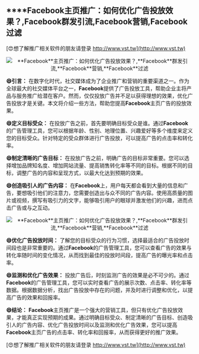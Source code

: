## ****Facebook**主页推广：如何优化广告投放效果？,**Facebook**群发引流,**Facebook**营销,**Facebook**过滤**

[😍想了解推广相关软件的朋友请登录 http://www.vst.tw](http://www.vst.tw)

 <center><img src="https://vst.tw/MP4/tuiguang/png/0.png" alt="**Facebook**主页推广：如何优化广告投放效果？,**Facebook**群发引流,**Facebook**营销,**Facebook**过滤"></center>

**😄引言：**
在数字化时代，社交媒体成为了企业推广和营销的重要渠道之一。作为全球最大的社交媒体平台之一，**Facebook**提供了广告投放工具，帮助企业主将产品与服务推广给潜在客户。然而，仅仅投放广告并不足以获得理想的效果，优化广告投放才是关键。本文将介绍一些方法，帮助您提高**Facebook**主页广告的投放效果。

**😄定义目标受众：**
在投放广告之前，首先要明确目标受众是谁。通过**Facebook**的广告管理工具，您可以根据年龄、性别、地理位置、兴趣爱好等多个维度来定义您的目标受众。针对特定的受众群体进行广告投放，可以提高广告的点击率和转化率。

**😄制定清晰的广告目标：**
在投放广告之前，明确广告的目标非常重要。您可以选择增加品牌知名度、增加网站流量、提高销售转化率等不同的目标。根据不同的目标，调整广告的内容和呈现方式，以最大化达到预期的效果。

**😄创造吸引人的广告内容：**
在**Facebook**上，用户每天都会看到大量的信息和广告，要想吸引他们的注意力，您需要创造出与众不同的广告内容。使用高质量的图片或视频，撰写有吸引力的文字，能够吸引用户的眼球并激发他们的兴趣，进而点击广告或与之互动。

 <center><img src="https://vst.tw/MP4/tuiguang/png/5.png" alt="**Facebook**主页推广：如何优化广告投放效果？,**Facebook**群发引流,**Facebook**营销,**Facebook**过滤"></center>

**😄优化广告投放时间：**
了解您的目标受众的行为习惯，选择最适合的广告投放时间段也是非常重要的。通过**Facebook**的广告管理工具，您可以查看广告的效果与转化率随时间的变化情况，从而找到最佳的投放时间段，提高广告的曝光率和点击率。

**😄监测和优化广告效果：**
投放广告后，时刻监测广告的效果是必不可少的。通过**Facebook**的广告管理工具，您可以实时查看广告的展示次数、点击率、转化率等数据。根据数据分析，找出广告投放中存在的问题，并及时进行调整和优化，以提高广告的效果和回报率。

**😄结论：**
**Facebook**主页推广是一个强大的营销工具，但只有优化广告投放效果，才能真正实现预期的成果。通过明确目标受众、制定清晰的广告目标、创造吸引人的广告内容、优化广告投放时间以及监测和优化广告效果，您可以提高**Facebook**主页广告的点击率、转化率和回报率，从而获得更好的推广效果。

[😍想了解推广相关软件的朋友请登录 http://www.vst.tw](http://www.vst.tw)



